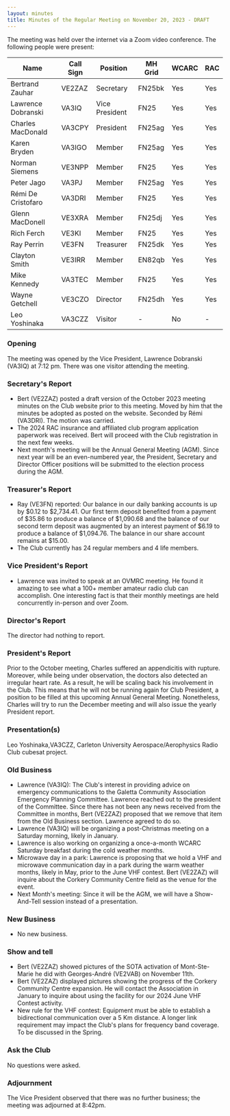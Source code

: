 ```yaml
---
layout: minutes
title: Minutes of the Regular Meeting on November 20, 2023 - DRAFT
---
```

The meeting was held over the internet via a Zoom video conference.
The following people were present:

| Name                   | Call Sign  | Position         | MH Grid | WCARC | RAC |
|------------------------|------------|------------------|---------|-------|-----|
| Bertrand Zauhar        | VE2ZAZ     | Secretary        | FN25bk  | Yes   | Yes |
| Lawrence Dobranski     | VA3IQ      | Vice President   | FN25    | Yes   | Yes |
| Charles MacDonald      | VA3CPY     | President        | FN25ag  | Yes   | Yes |
| Karen Bryden           | VA3IGO     | Member           | FN25ag  | Yes   | Yes |
| Norman Siemens         | VE3NPP     | Member           | FN25    | Yes   | Yes |
| Peter Jago             | VA3PJ      | Member           | FN25ag  | Yes   | Yes |
| Rémi De Cristofaro     | VA3DRI     | Member           | FN25    | Yes   | Yes |
| Glenn MacDonell        | VE3XRA     | Member           | FN25dj  | Yes   | Yes |
| Rich Ferch             | VE3KI      | Member           | FN25    | Yes   | Yes |
| Ray Perrin             | VE3FN      | Treasurer        | FN25dk  | Yes   | Yes |
| Clayton Smith          | VE3IRR     | Member           | EN82qb  | Yes   | Yes |
| Mike Kennedy           | VA3TEC     | Member           | FN25    | Yes   | Yes |
| Wayne Getchell         | VE3CZO     | Director         | FN25dh  | Yes   | Yes |
| Leo Yoshinaka          | VA3CZZ     | Visitor          |   -     | No    |  -  |


### Opening
The meeting was opened by the Vice President, Lawrence Dobranski (VA3IQ) at 7:12 pm.
There was one visitor attending the meeting.

### Secretary's Report
- Bert (VE2ZAZ) posted a draft version of the October 2023 meeting minutes on the Club website prior to this meeting. Moved by him that the minutes be adopted as posted on the website. Seconded by Rémi (VA3DRI). The motion was carried.
- The 2024 RAC insurance and affiliated club program application paperwork was received. Bert will proceed with the Club registration in the next few weeks.
- Next month's meeting will be the Annual General Meeting (AGM). Since next year will be an even-numbered year, the President, Secretary and Director Officer positions will be submitted to the election process during the AGM.

### Treasurer's Report
- Ray (VE3FN) reported: Our balance in our daily banking accounts is up by $0.12 to $2,734.41.  Our first term deposit benefited from a payment of $35.86 to produce a balance of $1,090.68 and the balance of our second term deposit was augmented by an interest payment of $6.19 to produce a balance of $1,094.76.  The balance in our share account remains at $15.00.
- The Club currently has 24 regular members and 4 life members.

### Vice President's Report
- Lawrence was invited to speak at an OVMRC meeting. He found it amazing to see what a 100+ member amateur radio club can accomplish. One interesting fact is that their monthly meetings are held concurrently in-person and over Zoom.

### Director's Report
The director had nothing to report.

### President's Report
Prior to the October meeting, Charles suffered an appendicitis with rupture. Moreover, while being under observation, the doctors also detected an irregular heart rate. As a result, he will be scaling back his involvement in the Club. This means that he will not be running again for Club President, a position to be filled at this upcoming Annual General Meeting. Nonetheless, Charles will try to run the December meeting and will also issue the yearly President report.

### Presentation(s)
Leo Yoshinaka,VA3CZZ, Carleton University Aerospace/Aerophysics Radio Club cubesat project.

### Old Business
- Lawrence (VA3IQ): The Club's interest in providing advice on emergency communications to the Galetta Community Association Emergency Planning Committee. Lawrence reached out to the president of the Committee. Since there has not been any news received from the Committee in months, Bert (VE2ZAZ) proposed that we remove that item from the Old Business section. Lawrence agreed to do so.
- Lawrence (VA3IQ) will be organizing a post-Christmas meeting on a Saturday morning, likely in January.
- Lawrence is also working on organizing a once-a-month WCARC Saturday breakfast during the cold weather months.
- Microwave day in a park: Lawrence is proposing that we hold a VHF and microwave communication day in a park during the warm weather months, likely in May, prior to the June VHF contest. Bert (VE2ZAZ) will inquire about the Corkery Community Centre field as the venue for the event.
- Next Month's meeting: Since it will be the AGM, we will have a Show-And-Tell session instead of a presentation.

### New Business
- No new business.

### Show and tell
- Bert (VE2ZAZ) showed pictures of the SOTA activation of Mont-Ste-Marie he did with Georges-André (VE2VAB) on November 11th.
- Bert (VE2ZAZ) displayed pictures showing the progress of the Corkery Community Centre expansion. He will contact the Association in January to inquire about using the facility for our 2024 June VHF Contest activity.
- New rule for the VHF contest: Equipment must be able to establish a bidirectional communication over a 5 Km distance. A longer link requirement may impact the Club's plans for frequency band coverage. To be discussed in the Spring.


### Ask the Club
No questions were asked.

### Adjournment
The Vice President observed that there was no further business; the meeting was adjourned at 8:42pm.

